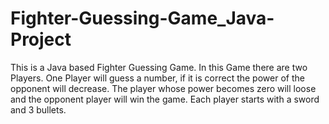 # Fighter-Guessing-Game_Java-Project
This is a Java based Fighter Guessing Game. In this Game there are two Players. One Player will guess a number, if it is correct the power of the opponent will decrease. The player whose power becomes zero will loose and the opponent player will win the game. Each player starts with a sword and 3 bullets.
